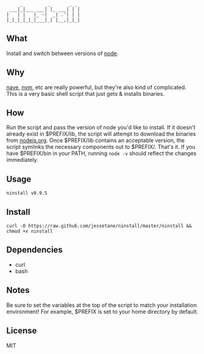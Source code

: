 ```
     _         _       _ _ 
 ___|_|___ ___| |_ ___| | |
|   | |   |_ -|  _| .'| | |
|_|_|_|_|_|___|_| |__,|_|_|

```
## What
Install and switch between versions of [node](https://github.com/joyent/node).

## Why
[nave](https://github.com/isaacs/nave), [nvm](https://github.com/creationix/nvm), etc are really powerful, but they're also kind of complicated. This is a very basic shell script that just gets & installs binaries.

## How
Run the script and pass the version of node you'd like to install. If it doesn't already exist in $PREFIX/lib, the script will attempt to download the binaries from [nodejs.org](http://nodejs.org). Once $PREFIX/lib contains an acceptable version, the script symlinks the necessary components out to $PREFIX/. That's it. If you have $PREFIX/bin in your PATH, running `node -v` should reflect the changes immediately.

## Usage
`ninstall v0.9.5`

## Install
`curl -O https://raw.github.com/jessetane/ninstall/master/ninstall && chmod +x ninstall`

## Dependencies
* curl
* bash

## Notes
Be sure to set the variables at the top of the script to match your installation environment! For example, $PREFIX is set to your home directory by default.

## License
MIT
